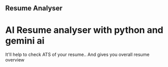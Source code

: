 ## Resume Analyser

# AI Resume analyser with python and gemini ai

It'll help to check ATS of your resume..
And gives you overall resume overview
